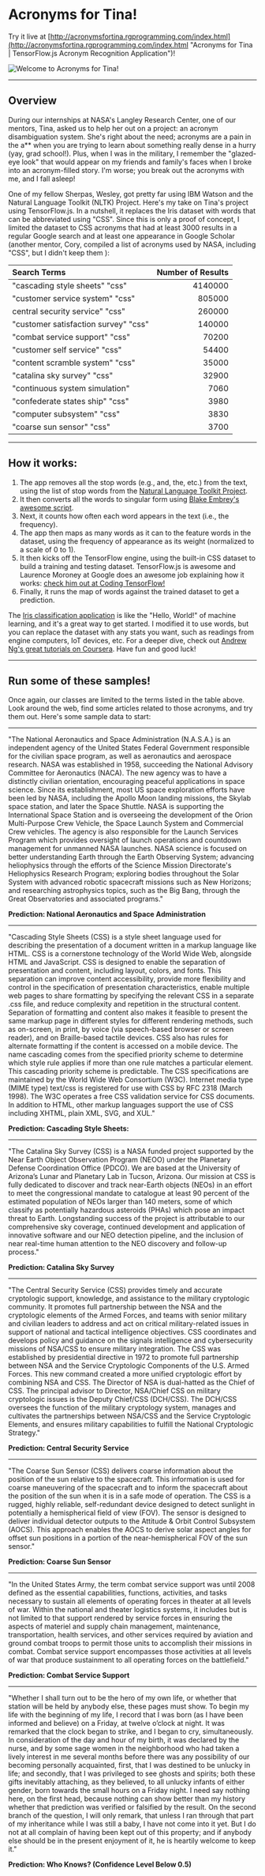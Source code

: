 # Acronyms for Tina!

Try it live at  [http://acronymsfortina.rgprogramming.com/index.html](http://acronymsfortina.rgprogramming.com/index.html "Acronyms for Tina | TensorFlow.js Acronym Recognition Application")!

![Welcome to Acronyms for Tina!](https://github.com/garciart/AcronymsForTina/raw/master/img/image00.png)

----------

## [](https://github.com/garciart/AcronymsForTina#overview)Overview

During our internships at NASA's Langley Research Center, one of our mentors, Tina, asked us to help her out on a project: an acronym disambiguation system. She's right about the need; acronyms are a pain in the a** when you are trying to learn about something really dense in a hurry (yay, grad school!). Plus, when I was in the military, I remember the "glazed-eye look" that would appear on my friends and family's faces when I broke into an acronym-filled story. I'm worse; you break out the acronyms with me, and I fall asleep!

One of my fellow Sherpas, Wesley, got pretty far using IBM Watson and the Natural Language Toolkit (NLTK) Project. Here's my take on Tina's project using TensorFlow.js. In a nutshell, it replaces the Iris dataset with words that can be abbreviated using "CSS". Since this is only a proof of concept, I limited the dataset to CSS acronyms that had at least 3000 results in a regular Google search and at least one appearance in Google Scholar (another mentor, Cory, compiled a list of acronyms used by NASA, including "CSS", but I didn't keep them  ):

| Search Terms | Number of Results |
|:---|---:|
| "cascading style sheets" "css" | 4140000 |
| "customer service system" "css" | 805000 |
| central security service" "css" | 260000 |
| "customer satisfaction survey" "css" | 140000 |
| "combat service support" "css" | 70200 |
| "customer self service" "css" | 54400 |
| "content scramble system" "css" | 35000 |
| "catalina sky survey" "css" | 32900 |
| "continuous system simulation" | 7060 |
| "confederate states ship" "css" | 3980 |
| "computer subsystem" "css" | 3830 |
| "coarse sun sensor" "css" | 3700 |

----------

## [](https://github.com/garciart/AcronymsForTina#how-it-works)How it works:

1.  The app removes all the stop words (e.g., and, the, etc.) from the text, using the list of stop words from the  [Natural Language Toolkit Project](https://www.nltk.org/nltk_data/ "Natural Language Toolkit Project").
2.  It then converts all the words to singular form using  [Blake Embrey's awesome script](https://github.com/blakeembrey/pluralize "Pluralize").
3.  Next, it counts how often each word appears in the text (i.e., the frequency).
4.  The app then maps as many words as it can to the feature words in the dataset, using the frequency of appearance as its weight (normalized to a scale of 0 to 1).
5.  It then kicks off the TensorFlow engine, using the built-in CSS dataset to build a training and testing dataset. TensorFlow.js is awesome and Laurence Moroney at Google does an awesome job explaining how it works:  [check him out at Coding TensorFlow!](https://www.youtube.com/playlist?list=PLQY2H8rRoyvwLbzbnKJ59NkZvQAW9wLbx "Coding TensorFlow")
6.  Finally, it runs the map of words against the trained dataset to get a prediction.

The  [Iris classification application](https://github.com/tensorflow/tfjs-examples/tree/master/iris "Iris classification application")  is like the "Hello, World!" of machine learning, and it's a great way to get started. I modified it to use words, but you can replace the dataset with any stats you want, such as readings from engine computers, IoT devices, etc. For a deeper dive, check out  [Andrew Ng's great tutorials on Coursera](https://www.coursera.org/learn/machine-learning "Coursera: Machine Learning"). Have fun and good luck!

----------

## [](https://github.com/garciart/AcronymsForTina#run-some-of-these-samples)Run some of these samples!

Once again, our classes are limited to the terms listed in the table above. Look around the web, find some articles related to those acronyms, and try them out. Here's some sample data to start:

----------

"The National Aeronautics and Space Administration (N.A.S.A.) is an independent agency of the United States Federal Government responsible for the civilian space program, as well as aeronautics and aerospace research. NASA was established in 1958, succeeding the National Advisory Committee for Aeronautics (NACA). The new agency was to have a distinctly civilian orientation, encouraging peaceful applications in space science. Since its establishment, most US space exploration efforts have been led by NASA, including the Apollo Moon landing missions, the Skylab space station, and later the Space Shuttle. NASA is supporting the International Space Station and is overseeing the development of the Orion Multi-Purpose Crew Vehicle, the Space Launch System and Commercial Crew vehicles. The agency is also responsible for the Launch Services Program which provides oversight of launch operations and countdown management for unmanned NASA launches. NASA science is focused on better understanding Earth through the Earth Observing System; advancing heliophysics through the efforts of the Science Mission Directorate's Heliophysics Research Program; exploring bodies throughout the Solar System with advanced robotic spacecraft missions such as New Horizons; and researching astrophysics topics, such as the Big Bang, through the Great Observatories and associated programs."

**Prediction:  National Aeronautics and Space Administration**

----------

"Cascading Style Sheets (CSS) is a style sheet language used for describing the presentation of a document written in a markup language like HTML. CSS is a cornerstone technology of the World Wide Web, alongside HTML and JavaScript. CSS is designed to enable the separation of presentation and content, including layout, colors, and fonts. This separation can improve content accessibility, provide more flexibility and control in the specification of presentation characteristics, enable multiple web pages to share formatting by specifying the relevant CSS in a separate .css file, and reduce complexity and repetition in the structural content. Separation of formatting and content also makes it feasible to present the same markup page in different styles for different rendering methods, such as on-screen, in print, by voice (via speech-based browser or screen reader), and on Braille-based tactile devices. CSS also has rules for alternate formatting if the content is accessed on a mobile device. The name cascading comes from the specified priority scheme to determine which style rule applies if more than one rule matches a particular element. This cascading priority scheme is predictable. The CSS specifications are maintained by the World Wide Web Consortium (W3C). Internet media type (MIME type) text/css is registered for use with CSS by RFC 2318 (March 1998). The W3C operates a free CSS validation service for CSS documents. In addition to HTML, other markup languages support the use of CSS including XHTML, plain XML, SVG, and XUL."

**Prediction:  Cascading Style Sheets:**

----------

"The Catalina Sky Survey (CSS) is a NASA funded project supported by the Near Earth Object Observation Program (NEOO) under the Planetary Defense Coordination Office (PDCO). We are based at the University of Arizona’s Lunar and Planetary Lab in Tucson, Arizona. Our mission at CSS is fully dedicated to discover and track near-Earth objects (NEOs) in an effort to meet the congressional mandate to catalogue at least 90 percent of the estimated population of NEOs larger than 140 meters, some of which classify as potentially hazardous asteroids (PHAs) which pose an impact threat to Earth. Longstanding success of the project is attributable to our comprehensive sky coverage, continued development and application of innovative software and our NEO detection pipeline, and the inclusion of near real-time human attention to the NEO discovery and follow-up process."

**Prediction:  Catalina Sky Survey**

----------

"The Central Security Service (CSS) provides timely and accurate cryptologic support, knowledge, and assistance to the military cryptologic community. It promotes full partnership between the NSA and the cryptologic elements of the Armed Forces, and teams with senior military and civilian leaders to address and act on critical military-related issues in support of national and tactical intelligence objectives. CSS coordinates and develops policy and guidance on the signals intelligence and cybersecurity missions of NSA/CSS to ensure military integration. The CSS was established by presidential directive in 1972 to promote full partnership between NSA and the Service Cryptologic Components of the U.S. Armed Forces. This new command created a more unified cryptologic effort by combining NSA and CSS. The Director of NSA is dual-hatted as the Chief of CSS. The principal advisor to Director, NSA/Chief CSS on military cryptologic issues is the Deputy Chief/CSS (DCH/CSS). The DCH/CSS oversees the function of the military cryptology system, manages and cultivates the partnerships between NSA/CSS and the Service Cryptologic Elements, and ensures military capabilities to fulfill the National Cryptologic Strategy."

**Prediction:  Central Security Service**

----------

"The Coarse Sun Sensor (CSS) delivers coarse information about the position of the sun relative to the spacecraft. This information is used for coarse maneuvering of the spacecraft and to inform the spacecraft about the position of the sun when it is in a safe mode of operation. The CSS is a rugged, highly reliable, self-redundant device designed to detect sunlight in potentially a hemispherical field of view (FOV). The sensor is designed to deliver individual detector outputs to the Attitude & Orbit Control Subsystem (AOCS). This approach enables the AOCS to derive solar aspect angles for offset sun positions in a portion of the near-hemispherical FOV of the sun sensor."

**Prediction:  Coarse Sun Sensor**

----------

"In the United States Army, the term combat service support was until 2008 defined as the essential capabilities, functions, activities, and tasks necessary to sustain all elements of operating forces in theater at all levels of war. Within the national and theater logistics systems, it includes but is not limited to that support rendered by service forces in ensuring the aspects of materiel and supply chain management, maintenance, transportation, health services, and other services required by aviation and ground combat troops to permit those units to accomplish their missions in combat. Combat service support encompasses those activities at all levels of war that produce sustainment to all operating forces on the battlefield."

**Prediction:  Combat Service Support**

----------

"Whether I shall turn out to be the hero of my own life, or whether that station will be held by anybody else, these pages must show. To begin my life with the beginning of my life, I record that I was born (as I have been informed and believe) on a Friday, at twelve o’clock at night. It was remarked that the clock began to strike, and I began to cry, simultaneously. In consideration of the day and hour of my birth, it was declared by the nurse, and by some sage women in the neighborhood who had taken a lively interest in me several months before there was any possibility of our becoming personally acquainted, first, that I was destined to be unlucky in life; and secondly, that I was privileged to see ghosts and spirits; both these gifts inevitably attaching, as they believed, to all unlucky infants of either gender, born towards the small hours on a Friday night. I need say nothing here, on the first head, because nothing can show better than my history whether that prediction was verified or falsified by the result. On the second branch of the question, I will only remark, that unless I ran through that part of my inheritance while I was still a baby, I have not come into it yet. But I do not at all complain of having been kept out of this property; and if anybody else should be in the present enjoyment of it, he is heartily welcome to keep it."

**Prediction:  Who Knows? (Confidence Level Below 0.5)**